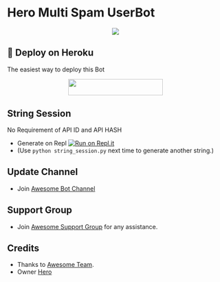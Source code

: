 # Hero Multi Spam UserBot 

<p align="center">
  <img src="https://telegra.ph/file/21346a68bc263241e3e4e.jpg">
</p>

## 🚀 Deploy on Heroku 
The easiest way to deploy this Bot
<p align="center"><a href="https://heroku.com/deploy?template=https://github.com/QueenArzoo/HeroSpamUserBot"> <img src="https://img.shields.io/badge/Deploy%20To%20Heroku-red?style=for-the-badge&logo=heroku" width="220" height="38.45"/></a></p>

## String Session
No Requirement of API ID and API HASH

   - Generate on Repl [![Run on Repl.it](https://repl.it/badge/github/QueenArzoo/HeroSpamUserBot)](https://replit.com/@QueenArzoo/HeroSpamUserBot)
   - (Use `python string_session.py` next time to generate another string.)

## Update Channel 
   - Join [Awesome Bot Channel](https://t.me/Laylalist)
## Support Group
   - Join [Awesome Support Group](https://t.me/AwesomeSupport) for any assistance.
## Credits
   - Thanks to [Awesome Team](https://t.me/AwesomeSupport).
   - Owner [Hero](https://t.me/HEROGAMERS1)
